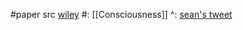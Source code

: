 #paper 
src [wiley](https://onlinelibrary.wiley.com/doi/10.1111/mila.12498?s=09) 
#: [[Consciousness]] 
^: [sean's tweet](https://x.com/seanmcarroll/status/1799093508797804655?t=VPE1Iwe07aaZUkgvxrJ8mw&s=19) 

